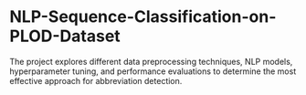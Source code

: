 # NLP-Sequence-Classification-on-PLOD-Dataset
The project explores different data preprocessing techniques, NLP models, hyperparameter tuning, and performance evaluations to determine the most effective approach for abbreviation detection.
